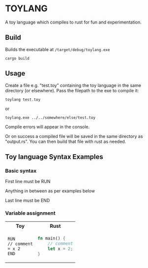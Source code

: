 # TOYLANG

A toy language which compiles to rust for fun and experimentation.

## Build

Builds the executable at `/target/debug/toylang.exe`

```
cargo build
```

## Usage

Create a file e.g. "test.toy" containing the toy language in the same directory (or elsewhere). Pass the filepath to the exe to compile it:

```
toylang test.toy
```

or

```
toylang.exe ../../somewhere/else/test.toy
```

Compile errors will appear in the console.

Or on success a compiled file will be saved in the same directory as "output.rs".
You can then build that file with rust as needed.

## Toy language Syntax Examples

### Basic syntax

First line must be RUN

Anything in between as per examples below

Last line must be END

### Variable assignment

<table><tr><th>Toy</th><th>Rust</th></tr><tr><td>

```
RUN
// comment
= x 2
END
```

</td><td>

```rust
fn main() {
    // comment
    let x = 2;
}
```

</td></tr></table>
